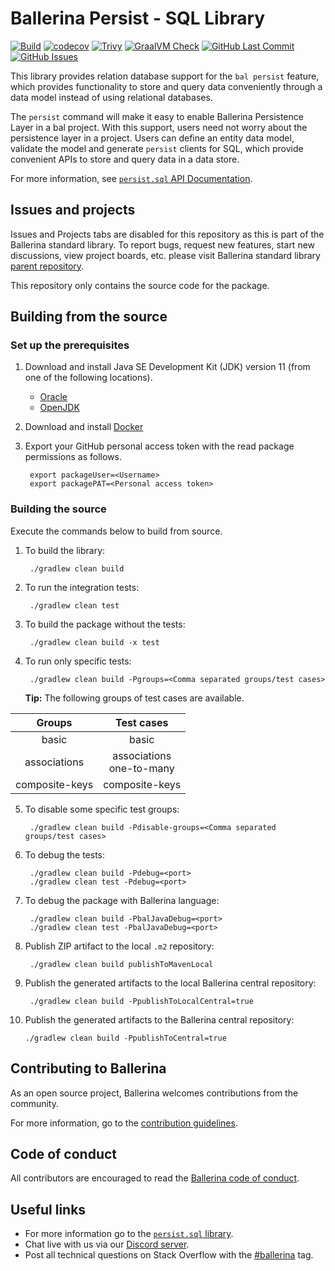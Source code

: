 Ballerina Persist - SQL Library
===================

[![Build](https://github.com/ballerina-platform/module-ballerinax-persist.sql/actions/workflows/build-timestamped-master.yml/badge.svg)](https://github.com/ballerina-platform/module-ballerinax-persist.sql/actions/workflows/build-timestamped-master.yml)
[![codecov](https://codecov.io/gh/ballerina-platform/module-ballerinax-persist.sql/branch/main/graph/badge.svg)](https://codecov.io/gh/ballerina-platform/module-ballerinax-persist.sql)
[![Trivy](https://github.com/ballerina-platform/module-ballerinax-persist.sql/actions/workflows/trivy-scan.yml/badge.svg)](https://github.com/ballerina-platform/module-ballerinax-persist.sql/actions/workflows/trivy-scan.yml)
[![GraalVM Check](https://github.com/ballerina-platform/module-ballerinax-persist.sql/actions/workflows/build-with-bal-test-native.yml/badge.svg)](https://github.com/ballerina-platform/module-ballerinax-persist.sql/actions/workflows/build-with-bal-test-native.yml)
[![GitHub Last Commit](https://img.shields.io/github/last-commit/ballerina-platform/module-ballerinax-persist.sql.svg)](https://github.com/ballerina-platform/module-ballerinax-persist.sql/commits/main)
[![GitHub Issues](https://img.shields.io/github/issues/ballerina-platform/ballerina-standard-library/module/persist.sql.svg?label=Open%20Issues)](https://github.com/ballerina-platform/ballerina-standard-library/labels/module%2Fpersist.sql)

This library provides relation database support for the `bal persist` feature, which provides functionality to store and query data conveniently through a data model instead of using relational databases.

The `persist` command will make it easy to enable Ballerina Persistence Layer in a bal project. With this support, users need not worry about the persistence layer in a project. Users can define an entity data model, validate the model and generate `persist` clients for SQL, which provide convenient APIs to store and query data in a data store.

For more information, see [`persist.sql` API Documentation](https://lib.ballerina.io/ballerinax/persist.sql/latest).

## Issues and projects

Issues and Projects tabs are disabled for this repository as this is part of the Ballerina standard library. To report bugs, request new features, start new discussions, view project boards, etc. please visit Ballerina standard library [parent repository](https://github.com/ballerina-platform/ballerina-standard-library).

This repository only contains the source code for the package.

## Building from the source

### Set up the prerequisites

1. Download and install Java SE Development Kit (JDK) version 11 (from one of the following locations).
    * [Oracle](https://www.oracle.com/java/technologies/javase-jdk11-downloads.html)
    * [OpenJDK](https://adoptium.net/)

2. Download and install [Docker](https://www.docker.com/get-started)

3. Export your GitHub personal access token with the read package permissions as follows.

        export packageUser=<Username>
        export packagePAT=<Personal access token>

### Building the source

Execute the commands below to build from source.

1. To build the library:

        ./gradlew clean build

2. To run the integration tests:

        ./gradlew clean test

3. To build the package without the tests:

        ./gradlew clean build -x test

4. To run only specific tests:

        ./gradlew clean build -Pgroups=<Comma separated groups/test cases>

   **Tip:** The following groups of test cases are available.

|     Groups      |          Test cases           |
|:---------------:|:-----------------------------:|
|      basic      |             basic             |
|  associations   | associations <br> one-to-many |
| composite-keys  |        composite-keys         |

5. To disable some specific test groups:

        ./gradlew clean build -Pdisable-groups=<Comma separated groups/test cases>

6. To debug the tests:

        ./gradlew clean build -Pdebug=<port>
        ./gradlew clean test -Pdebug=<port>

7. To debug the package with Ballerina language:

        ./gradlew clean build -PbalJavaDebug=<port>
        ./gradlew clean test -PbalJavaDebug=<port>

8. Publish ZIP artifact to the local `.m2` repository:

        ./gradlew clean build publishToMavenLocal

9. Publish the generated artifacts to the local Ballerina central repository:

        ./gradlew clean build -PpublishToLocalCentral=true

10. Publish the generated artifacts to the Ballerina central repository:

        ./gradlew clean build -PpublishToCentral=true

## Contributing to Ballerina

As an open source project, Ballerina welcomes contributions from the community.

For more information, go to the [contribution guidelines](https://github.com/ballerina-platform/ballerina-lang/blob/master/CONTRIBUTING.md).

## Code of conduct

All contributors are encouraged to read the [Ballerina code of conduct](https://ballerina.io/code-of-conduct).

## Useful links

* For more information go to the [`persist.sql` library](https://lib.ballerina.io/ballerinax/persist.sql/latest).
* Chat live with us via our [Discord server](https://discord.gg/ballerinalang).
* Post all technical questions on Stack Overflow with the [#ballerina](https://stackoverflow.com/questions/tagged/ballerina) tag.
